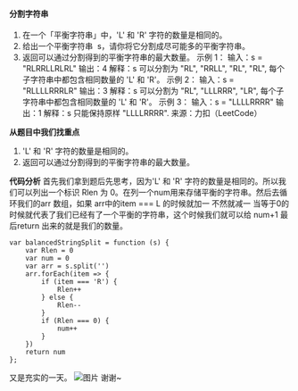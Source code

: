 #### 分割字符串

1. 在一个「平衡字符串」中，'L' 和 'R' 字符的数量是相同的。
2. 给出一个平衡字符串  s，请你将它分割成尽可能多的平衡字符串。
3. 返回可以通过分割得到的平衡字符串的最大数量。
示例 1：
输入：s = "RLRRLLRLRL"
输出：4
解释：s 可以分割为 "RL", "RRLL", "RL", "RL", 每个子字符串中都包含相同数量的 'L' 和 'R'。
示例 2：
输入：s = "RLLLLRRRLR"
输出：3
解释：s 可以分割为 "RL", "LLLRRR", "LR", 每个子字符串中都包含相同数量的 'L' 和 'R'。
示例 3：
输入：s = "LLLLRRRR"
输出：1
解释：s 只能保持原样 "LLLLRRRR".
来源：力扣（LeetCode）

**从题目中我们找重点**
1. 'L' 和 'R' 字符的数量是相同的。
2. 返回可以通过分割得到的平衡字符串的最大数量。

**代码分析**
首先我们拿到题后先思考，因为'L' 和 'R' 字符的数量是相同的。所以我们可以列出一个标识 Rlen 为 0。在列一个num用来存储平衡的字符串。然后去循环我们的arr 数组，如果 arr中的item === L 的时候就加一 不然就减一 当等于0的时候就代表了我们已经有了一个平衡的字符串，这个时候我们就可以给 num+1 最后return 出来的就是我们的数量。
```
var balancedStringSplit = function (s) {
    var Rlen = 0
    var num = 0
    var arr = s.split('')
    arr.forEach(item => {
        if (item === 'R') {
            Rlen++
        } else {
            Rlen--
        }
        if (Rlen === 0) {
            num++
        }
    })
    return num
};
```
又是充实的一天。
 ![图片](https://github.com/w-joker/leetcode-javascript/blob/master/image/change.jpg)
 谢谢~

